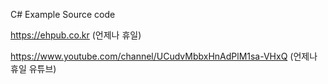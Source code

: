 C# Example Source code

https://ehpub.co.kr (언제나 휴일)

https://www.youtube.com/channel/UCudvMbbxHnAdPlM1sa-VHxQ (언제나 휴일 유튜브)
